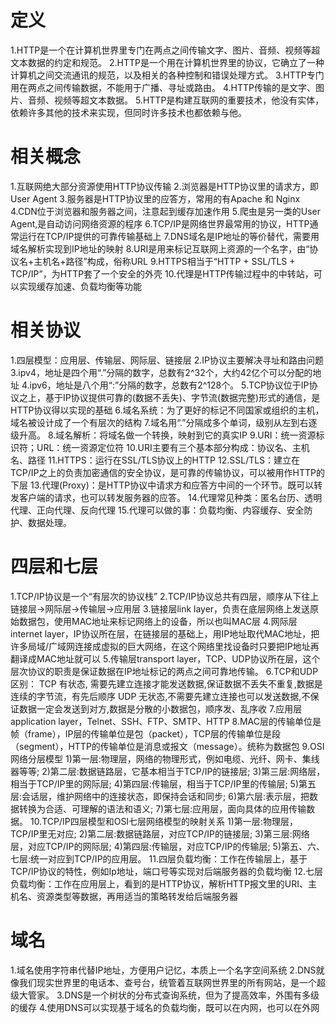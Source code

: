 # 定义
1.HTTP是一个在计算机世界里专门在两点之间传输文字、图片、音频、视频等超文本数据的约定和规范。
2.HTTP是一个用在计算机世界里的协议，它确立了一种计算机之间交流通讯的规范，以及相关的各种控制和错误处理方式。
3.HTTP专门用在两点之间传输数据，不能用于广播、寻址或路由。
4.HTTP传输的是文字、图片、音频、视频等超文本数据。
5.HTTP是构建互联网的重要技术，他没有实体，依赖许多其他的技术来实现，但同时许多技术也都依赖与他。

# 相关概念
1.互联网绝大部分资源使用HTTP协议传输
2.浏览器是HTTP协议里的请求方，即User Agent
3.服务器是HTTP协议里的应答方，常用的有Apache 和 Nginx
4.CDN位于浏览器和服务器之间，注意起到缓存加速作用
5.爬虫是另一类的User Agent,是自动访问网络资源的程序 
6.TCP/IP是网络世界最常用的协议，HTTP通常运行在TCP/IP提供的可靠传输基础上
7.DNS域名是IP地址的等价替代，需要用域名解析实现到IP地址的映射
8.URI是用来标记互联网上资源的一个名字，由“协议名+主机名+路径”构成，俗称URL
9.HTTPS相当于“HTTP + SSL/TLS + TCP/IP”，为HTTP套了一个安全的外壳
10.代理是HTTP传输过程中的中转站，可以实现缓存加速、负载均衡等功能

# 相关协议
1.四层模型：应用层、传输层、网际层、链接层
2.IP协议主要解决寻址和路由问题
3.ipv4，地址是四个用“.”分隔的数字，总数有2^32个，大约42亿个可以分配的地址
4.ipv6，地址是八个用“:”分隔的数字，总数有2^128个。
5.TCP协议位于IP协议之上，基于IP协议提供可靠的(数据不丢失)、字节流(数据完整)形式的通信，是HTTP协议得以实现的基础
6.域名系统：为了更好的标记不同国家或组织的主机，域名被设计成了一个有层次的结构
7.域名用“.”分隔成多个单词，级别从左到右逐级升高。
8.域名解析：将域名做一个转换，映射到它的真实IP
9.URI：统一资源标识符；URL：统一资源定位符
10.URI主要有三个基本部分构成：协议名、主机名、路径
11.HTTPS：运行在SSL/TLS协议上的HTTP
12.SSL/TLS：建立在TCP/IP之上的负责加密通信的安全协议，是可靠的传输协议，可以被用作HTTP的下层
13.代理(Proxy)：是HTTP协议中请求方和应答方中间的一个环节。既可以转发客户端的请求，也可以转发服务器的应答。
14.代理常见种类：匿名台历、透明代理、正向代理、反向代理
15.代理可以做的事：负载均衡、内容缓存、安全防护、数据处理。

# 四层和七层
1.TCP/IP协议是一个“有层次的协议栈”
2.TCP/IP协议总共有四层，顺序从下往上 链接层->网际层->传输层->应用层
3.链接层link layer，负责在底层网络上发送原始数据包，使用MAC地址来标记网络上的设备，所以也叫MAC层
4.网际层internet layer，IP协议所在层，在链接层的基础上，用IP地址取代MAC地址，把许多局域/广域网连接成虚拟的巨大网络，在这个网络里找设备时只要把IP地址再翻译成MAC地址就可以
5.传输层transport layer，TCP、UDP协议所在层，这个层次协议的职责是保证数据在IP地址标记的两点之间可靠地传输。
6.TCP和UDP区别：
    TCP 有状态, 需要先建立连接才能发送数据,保证数据不丢失不重复,数据是连续的字节流，有先后顺序
    UDP 无状态,不需要先建立连接也可以发送数据,不保证数据一定会发送到对方,数据是分散的小数据包，顺序发、乱序收
7.应用层 application layer，Telnet、SSH、FTP、SMTP、HTTP
8.MAC层的传输单位是帧（frame），IP层的传输单位是包（packet），TCP层的传输单位是段（segment），HTTP的传输单位是消息或报文（message）。统称为数据包
9.OSI网络分层模型
    1)第一层:物理层，网络的物理形式，例如电缆、光纤、网卡、集线器等等;
    2)第二层:数据链路层，它基本相当于TCP/IP的链接层;
    3)第三层:网络层，相当于TCP/IP里的网际层;
    4)第四层:传输层，相当于TCP/IP里的传输层;
    5)第五层:会话层，维护网络中的连接状态，即保持会话和同步;
    6)第六层:表示层，把数据转换为合适、可理解的语法和语义;
    7)第七层:应用层，面向具体的应用传输数据。
10.TCP/IP四层模型和OSI七层网络模型的映射关系
    1)第一层:物理层，TCP/IP里无对应;
    2)第二层:数据链路层，对应TCP/IP的链接层;
    3)第三层:网络层，对应TCP/IP的网际层;
    4)第四层:传输层，对应TCP/IP的传输层;
    5)第五、六、七层:统一对应到TCP/IP的应用层。
11.四层负载均衡：工作在传输层上，基于TCP/IP协议的特性，例如Ip地址，端口号等实现对后端服务器的负载均衡
12.七层负载均衡：工作在应用层上，看到的是HTTP协议，解析HTTP报文里的URI、主机名、资源类型等数据，再用适当的策略转发给后端服务器

# 域名
1.域名使用字符串代替IP地址，方便用户记忆，本质上一个名字空间系统
2.DNS就像我们现实世界里的电话本、查号台，统管着互联网世界里的所有网站，是一个超级大管家。
3.DNS是一个树状的分布式查询系统，但为了提高效率，外围有多级的缓存
4.使用DNS可以实现基于域名的负载均衡，既可以在内网，也可以在外网 

